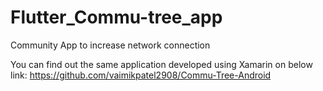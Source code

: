 # Flutter_Commu-tree_app

Community App to increase network connection

You can find out the same application developed using Xamarin on below link:
https://github.com/vaimikpatel2908/Commu-Tree-Android
